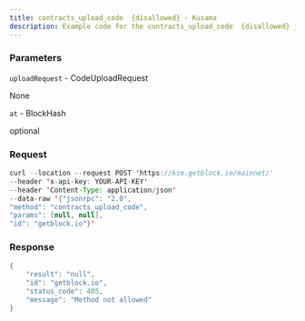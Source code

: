 ```yaml
---
title: contracts_upload_code  {disallowed} - Kusama
description: Example code for the contracts_upload_code  {disallowed} json-rpc method. Сomplete guide on how to use contracts_upload_code  {disallowed} json-rpc in GetBlock.io Web3 documentation.
---
```


### Parameters


`uploadRequest` - CodeUploadRequest

None

`at` - BlockHash

optional

### Request

``` java
curl --location --request POST 'https://ksm.getblock.io/mainnet/' 
--header 'x-api-key: YOUR-API-KEY' 
--header 'Content-Type: application/json' 
--data-raw '{"jsonrpc": "2.0",
"method": "contracts_upload_code",
"params": [null, null],
"id": "getblock.io"}'
```

###  Response

``` java
{
    "result": "null",
    "id": "getblock.io",
    "status_code": 405,
    "message": "Method not allowed"
}
```

